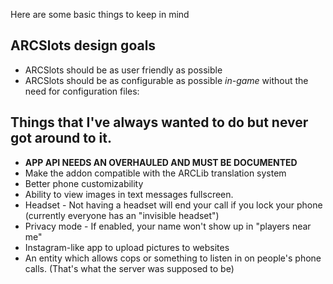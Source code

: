 Here are some basic things to keep in mind

## ARCSlots design goals
* ARCSlots should be as user friendly as possible
* ARCSlots should be as configurable as possible _in-game_ without the need for configuration files:

## Things that I've always wanted to do but never got around to it.
* **APP API NEEDS AN OVERHAULED AND MUST BE DOCUMENTED**
* Make the addon compatible with the ARCLib translation system
* Better phone customizability
* Ability to view images in text messages fullscreen.
* Headset - Not having a headset will end your call if you lock your phone (currently everyone has an "invisible headset")
* Privacy mode - If enabled, your name won't show up in "players near me"
* Instagram-like app to upload pictures to websites
* An entity which allows cops or something to listen in on people's phone calls. (That's what the server was supposed to be)
